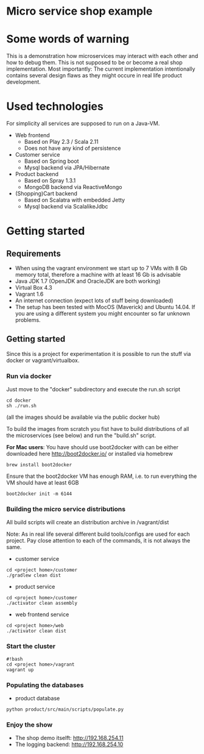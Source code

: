Micro service shop example
==========================

# Some words of warning

This is a demonstration how microservices may interact with each other and how to debug them. This is not supposed to be or become a real shop implementation. Most importantly: The current implementation intentionally contains several design flaws as they might occure in real life product development.

# Used technologies

For simplicity all services are supposed to run on a Java-VM.

* Web frontend
  * Based on Play 2.3 / Scala 2.11
  * Does not have any kind of persistence
* Customer service
  * Based on Spring boot
  * Mysql backend via JPA/Hibernate
* Product backend
  * Based on Spray 1.3.1
  * MongoDB backend via ReactiveMongo
* (Shopping)Cart backend
  * Based on Scalatra with embedded Jetty
  * Mysql backend via ScalalikeJdbc

# Getting started

## Requirements

* When using the vagrant environment we start up to 7 VMs with 8 Gb memory total, therefore a machine with at least 16 Gb is advisable
* Java JDK 1.7 (OpenJDK and OracleJDK are both working)
* Virtual Box 4.3
* Vagrant 1.6
* An internet connection (expect lots of stuff being downloaded)
* The setup has been tested with MocOS (Maverick) and Ubuntu 14.04. If you are using a different system you might encounter so far unknown problems.

## Getting started

Since this is a project for experimentation it is possible to run the stuff via docker or vagrant/virtualbox.

### Run via docker

Just move to the "docker" subdirectory and execute the run.sh script
```
cd docker
sh ./run.sh
```
(all the images should be available via the public docker hub)

To build the images from scratch you fist have to build distributions of all the microservices (see below) and run the "build.sh" script.

**For Mac users**: You have should use boot2docker with can be either downloaded here http://boot2docker.io/ or installed via homebrew
```
brew install boot2docker
```
Ensure that the boot2docker VM has enough RAM, i.e. to run everything the VM should have at least 6GB
```
boot2docker init -m 6144
```

### Building the micro service distributions

All build scripts will create an distribution archive in <project home>/vagrant/dist

Note: As in real life several different build tools/configs are used for each project. Pay close attention to each of the commands, it is not always the same.

* customer service
```
cd <project home>/customer
./gradlew clean dist
```
* product service
```
cd <project home>/customer
./activator clean assembly
```
* web frontend service
```
cd <project home>/web
./activator clean dist
```

### Start the cluster

```
#!bash
cd <project home>/vagrant
vagrant up
```

### Populating the databases

* product database
```
python product/src/main/scripts/populate.py
```

### Enjoy the show

* The shop demo itselft: http://192.168.254.11
* The logging backend: http://192.168.254.10
